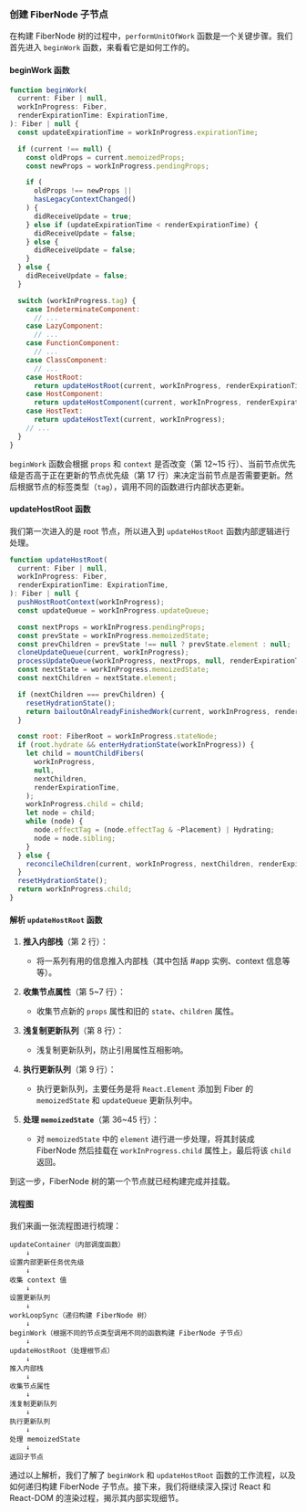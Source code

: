 ### 创建 FiberNode 子节点

在构建 FiberNode 树的过程中，`performUnitOfWork` 函数是一个关键步骤。我们首先进入 `beginWork` 函数，来看看它是如何工作的。

#### beginWork 函数

```javascript
function beginWork(
  current: Fiber | null,
  workInProgress: Fiber,
  renderExpirationTime: ExpirationTime,
): Fiber | null {
  const updateExpirationTime = workInProgress.expirationTime;

  if (current !== null) {
    const oldProps = current.memoizedProps;
    const newProps = workInProgress.pendingProps;

    if (
      oldProps !== newProps ||
      hasLegacyContextChanged()
    ) {
      didReceiveUpdate = true;
    } else if (updateExpirationTime < renderExpirationTime) {
      didReceiveUpdate = false;
    } else {
      didReceiveUpdate = false;
    }
  } else {
    didReceiveUpdate = false;
  }

  switch (workInProgress.tag) {
    case IndeterminateComponent:
      // ...
    case LazyComponent:
      // ...
    case FunctionComponent:
      // ...
    case ClassComponent:
      // ...
    case HostRoot:
      return updateHostRoot(current, workInProgress, renderExpirationTime);
    case HostComponent:
      return updateHostComponent(current, workInProgress, renderExpirationTime);
    case HostText:
      return updateHostText(current, workInProgress);
    // ...
  }
}
```

`beginWork` 函数会根据 `props` 和 `context` 是否改变（第 12~15 行）、当前节点优先级是否高于正在更新的节点优先级（第 17 行）来决定当前节点是否需要更新。然后根据节点的标签类型（`tag`），调用不同的函数进行内部状态更新。

#### updateHostRoot 函数

我们第一次进入的是 root 节点，所以进入到 `updateHostRoot` 函数内部逻辑进行处理。

```javascript
function updateHostRoot(
  current: Fiber | null,
  workInProgress: Fiber,
  renderExpirationTime: ExpirationTime,
): Fiber | null {
  pushHostRootContext(workInProgress);
  const updateQueue = workInProgress.updateQueue;

  const nextProps = workInProgress.pendingProps;
  const prevState = workInProgress.memoizedState;
  const prevChildren = prevState !== null ? prevState.element : null;
  cloneUpdateQueue(current, workInProgress);
  processUpdateQueue(workInProgress, nextProps, null, renderExpirationTime);
  const nextState = workInProgress.memoizedState;
  const nextChildren = nextState.element;

  if (nextChildren === prevChildren) {
    resetHydrationState();
    return bailoutOnAlreadyFinishedWork(current, workInProgress, renderExpirationTime);
  }

  const root: FiberRoot = workInProgress.stateNode;
  if (root.hydrate && enterHydrationState(workInProgress)) {
    let child = mountChildFibers(
      workInProgress,
      null,
      nextChildren,
      renderExpirationTime,
    );
    workInProgress.child = child;
    let node = child;
    while (node) {
      node.effectTag = (node.effectTag & ~Placement) | Hydrating;
      node = node.sibling;
    }
  } else {
    reconcileChildren(current, workInProgress, nextChildren, renderExpirationTime);
  }
  resetHydrationState();
  return workInProgress.child;
}
```

#### 解析 `updateHostRoot` 函数

1. **推入内部栈**（第 2 行）：
   - 将一系列有用的信息推入内部栈（其中包括 #app 实例、context 信息等等）。

2. **收集节点属性**（第 5~7 行）：
   - 收集节点新的 `props` 属性和旧的 `state`、`children` 属性。

3. **浅复制更新队列**（第 8 行）：
   - 浅复制更新队列，防止引用属性互相影响。

4. **执行更新队列**（第 9 行）：
   - 执行更新队列，主要任务是将 `React.Element` 添加到 Fiber 的 `memoizedState` 和 `updateQueue` 更新队列中。

5. **处理 `memoizedState`**（第 36~45 行）：
   - 对 `memoizedState` 中的 `element` 进行进一步处理，将其封装成 FiberNode 然后挂载在 `workInProgress.child` 属性上，最后将该 `child` 返回。

到这一步，FiberNode 树的第一个节点就已经构建完成并挂载。

#### 流程图

我们来画一张流程图进行梳理：

```plaintext
updateContainer（内部调度函数）
    ↓
设置内部更新任务优先级
    ↓
收集 context 值
    ↓
设置更新队列
    ↓
workLoopSync（递归构建 FiberNode 树）
    ↓
beginWork（根据不同的节点类型调用不同的函数构建 FiberNode 子节点）
    ↓
updateHostRoot（处理根节点）
    ↓
推入内部栈
    ↓
收集节点属性
    ↓
浅复制更新队列
    ↓
执行更新队列
    ↓
处理 memoizedState
    ↓
返回子节点
```

通过以上解析，我们了解了 `beginWork` 和 `updateHostRoot` 函数的工作流程，以及如何递归构建 FiberNode 子节点。接下来，我们将继续深入探讨 React 和 React-DOM 的渲染过程，揭示其内部实现细节。
